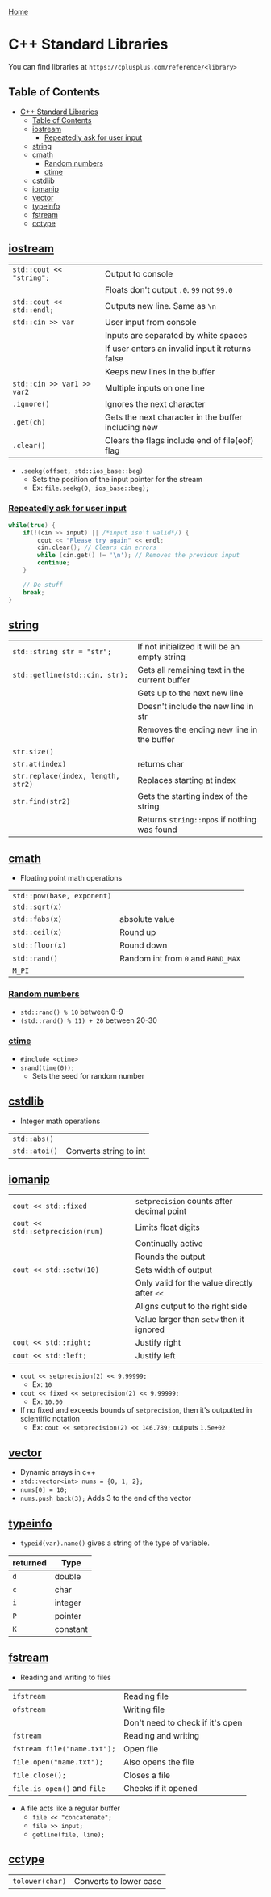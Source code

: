 <!--
 * This file is part of RS Cheat Sheets.
 *
 * RS Cheat Sheets is free software: you can redistribute it and/or modify
 * it under the terms of the GNU General Public License as published by
 * the Free Software Foundation, either version 3 of the License, or
 * (at your option) any later version.
 *
 * RS Cheat Sheets is distributed in the hope that it will be useful,
 * but WITHOUT ANY WARRANTY; without even the implied warranty of
 * MERCHANTABILITY or FITNESS FOR A PARTICULAR PURPOSE.  See the
 * GNU General Public License for more details.
 *
 * You should have received a copy of the GNU General Public License
 * along with RS Cheat Sheets. If not, see <https://www.gnu.org/licenses/>.
 */
-->

[Home](../README.md)

# C++ Standard Libraries
You can find libraries at `https://cplusplus.com/reference/<library>`

## Table of Contents
<!-- TOC -->

- [C++ Standard Libraries](#c-standard-libraries)
	- [Table of Contents](#table-of-contents)
	- [iostream](#iostream)
		- [Repeatedly ask for user input](#repeatedly-ask-for-user-input)
	- [string](#string)
	- [cmath](#cmath)
		- [Random numbers](#random-numbers)
		- [ctime](#ctime)
	- [cstdlib](#cstdlib)
	- [iomanip](#iomanip)
	- [vector](#vector)
	- [typeinfo](#typeinfo)
	- [fstream](#fstream)
	- [cctype](#cctype)

<!-- /TOC -->

## [iostream](#table-of-contents)

|                            |                                                     |
|----------------------------|-----------------------------------------------------|
| `std::cout << "string";`   | Output to console                                   |
|                            | Floats don't output `.0`. `99` not `99.0`           |
| `std::cout << std::endl;`  | Outputs new line. Same as `\n`                      |
| `std::cin >> var`          | User input from console                             |
|                            | Inputs are separated by white spaces                |
|                            | If user enters an invalid input it returns false    |
|                            | Keeps new lines in the buffer                       |
| `std::cin >> var1 >> var2` | Multiple inputs on one line                         |
| `.ignore()`                | Ignores the next character                          |
| `.get(ch)`                 | Gets the next character in the buffer including new |
| `.clear()`                 | Clears the flags include end of file(eof) flag      |

- `.seekg(offset, std::ios_base::beg)`
	- Sets the position of the input pointer for the stream
	- Ex: `file.seekg(0, ios_base::beg);`

### [Repeatedly ask for user input](#table-of-contents)

```c++
while(true) {
	if(!(cin >> input) || /*input isn't valid*/) {
		cout << "Please try again" << endl;
		cin.clear(); // Clears cin errors
		while (cin.get() != '\n'); // Removes the previous input
		continue;
	}

	// Do stuff
	break;
}
```

## [string](#table-of-contents)

|                                    |                                               |
|------------------------------------|-----------------------------------------------|
| `std::string str = "str";`         | If not initialized it will be an empty string |
| `std::getline(std::cin, str);`     | Gets all remaining text in the current buffer |
|                                    | Gets up to the next new line                  |
|                                    | Doesn't include the new line in str           |
|                                    | Removes the ending new line in the buffer     |
| `str.size()`                       |                                               |
| `str.at(index)`                    | returns char                                  |
| `str.replace(index, length, str2)` | Replaces starting at index                    |
| `str.find(str2)`                   | Gets the starting index of the string         |
|                                    | Returns `string::npos` if nothing was found   |

## [cmath](#table-of-contents)
- Floating point math operations

|                            |                                    |
|----------------------------|------------------------------------|
| `std::pow(base, exponent)` |                                    |
| `std::sqrt(x)`             |                                    |
| `std::fabs(x)`             | absolute value                     |
| `std::ceil(x)`             | Round up                           |
| `std::floor(x)`            | Round down                         |
| `std::rand()`              | Random int from `0` and `RAND_MAX` |
| `M_PI`                     |                                    |

### [Random numbers](#table-of-contents)
- `std::rand() % 10` between 0-9
- `(std::rand() % 11) + 20` between 20-30

### [ctime](#table-of-contents)
- `#include <ctime>`
- `srand(time(0));`
	- Sets the seed for random number

## [cstdlib](#table-of-contents)
- Integer math operations

|               |                        |
|---------------|------------------------|
| `std::abs()`  |                        |
| `std::atoi()` | Converts string to int |

## [iomanip](#table-of-contents)

|                                  |                                              |
|----------------------------------|----------------------------------------------|
| `cout << std::fixed`             | `setprecision` counts after decimal point    |
| `cout << std::setprecision(num)` | Limits float digits                          |
|                                  | Continually active                           |
|                                  | Rounds the output                            |
| `cout << std::setw(10)`          | Sets width of output                         |
|                                  | Only valid for the value directly after `<<` |
|                                  | Aligns output to the right side              |
|                                  | Value larger than `setw` then it ignored     |
| `cout << std::right;`            | Justify right                                |
| `cout << std::left;`             | Justify left                                 |

- `cout << setprecision(2) << 9.99999;`
	- Ex: `10`
- `cout << fixed << setprecision(2) << 9.99999;`
	- Ex: `10.00`
- If no fixed and exceeds bounds of `setprecision`, then it's outputted in scientific notation
	- Ex: `cout << setprecision(2) << 146.789;` outputs `1.5e+02`

## [vector](#table-of-contents)
- Dynamic arrays in c++
- `std::vector<int> nums = {0, 1, 2};`
- `nums[0] = 10;`
- `nums.push_back(3);` Adds 3 to the end of the vector

## [typeinfo](#table-of-contents)
- `typeid(var).name()` gives a string of the type of variable.

| returned | Type     |
|----------|----------|
| `d`      | double   |
| `c`      | char     |
| `i`      | integer  |
| `P`      | pointer  |
| `K`      | constant |

## [fstream](#table-of-contents)
- Reading and writing to files

|                             |                                  |
|-----------------------------|----------------------------------|
| `ifstream`                  | Reading file                     |
| `ofstream`                  | Writing file                     |
|                             | Don't need to check if it's open |
| `fstream`                   | Reading and writing              |
| `fstream file("name.txt");` | Open file                        |
| `file.open("name.txt");`    | Also opens the file              |
| `file.close();`             | Closes a file                    |
| `file.is_open()` and `file` | Checks if it opened              |

- A file acts like a regular buffer
	- `file << "concatenate";`
	- `file >> input;`
	- `getline(file, line);`

## [cctype](#table-of-contents)

|                 |                        |
|-----------------|------------------------|
| `tolower(char)` | Converts to lower case |